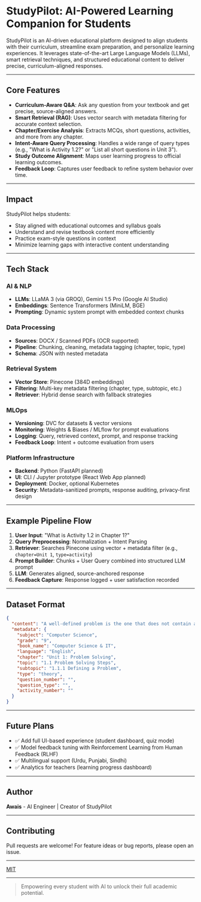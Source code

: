 # StudyPilot: AI-Powered Learning Companion for Students

StudyPilot is an AI-driven educational platform designed to align students with their curriculum, streamline exam preparation, and personalize learning experiences. It leverages state-of-the-art Large Language Models (LLMs), smart retrieval techniques, and structured educational content to deliver precise, curriculum-aligned responses.

---

## Core Features

* **Curriculum-Aware Q\&A**: Ask any question from your textbook and get precise, source-aligned answers.
* **Smart Retrieval (RAG)**: Uses vector search with metadata filtering for accurate context selection.
* **Chapter/Exercise Analysis**: Extracts MCQs, short questions, activities, and more from any chapter.
* **Intent-Aware Query Processing**: Handles a wide range of query types (e.g., "What is Activity 1.2?" or "List all short questions in Unit 3").
* **Study Outcome Alignment**: Maps user learning progress to official learning outcomes.
* **Feedback Loop**: Captures user feedback to refine system behavior over time.

---

## Impact

StudyPilot helps students:

* Stay aligned with educational outcomes and syllabus goals
* Understand and revise textbook content more efficiently
* Practice exam-style questions in context
* Minimize learning gaps with interactive content understanding

---

## Tech Stack

### AI & NLP

* **LLMs**: LLaMA 3 (via GROQ), Gemini 1.5 Pro (Google AI Studio)
* **Embeddings**: Sentence Transformers (MiniLM, BGE)
* **Prompting**: Dynamic system prompt with embedded context chunks

### Data Processing

* **Sources**: DOCX / Scanned PDFs (OCR supported)
* **Pipeline**: Chunking, cleaning, metadata tagging (chapter, topic, type)
* **Schema**: JSON with nested metadata

### Retrieval System

* **Vector Store**: Pinecone (384D embeddings)
* **Filtering**: Multi-key metadata filtering (chapter, type, subtopic, etc.)
* **Retriever**: Hybrid dense search with fallback strategies

### MLOps

* **Versioning**: DVC for datasets & vector versions
* **Monitoring**: Weights & Biases / MLflow for prompt evaluations
* **Logging**: Query, retrieved context, prompt, and response tracking
* **Feedback Loop**: Intent + outcome evaluation from users

### Platform Infrastructure

* **Backend**: Python (FastAPI planned)
* **UI**: CLI / Jupyter prototype (React Web App planned)
* **Deployment**: Docker, optional Kubernetes
* **Security**: Metadata-sanitized prompts, response auditing, privacy-first design

---

## Example Pipeline Flow

1. **User Input**: "What is Activity 1.2 in Chapter 1?"
2. **Query Preprocessing**: Normalization + Intent Parsing
3. **Retriever**: Searches Pinecone using vector + metadata filter (e.g., `chapter=Unit 1`, `type=activity`)
4. **Prompt Builder**: Chunks + User Query combined into structured LLM prompt
5. **LLM**: Generates aligned, source-anchored response
6. **Feedback Capture**: Response logged + user satisfaction recorded

---

## Dataset Format

```json
{
  "content": "A well-defined problem is the one that does not contain ambiguities...",
  "metadata": {
    "subject": "Computer Science",
    "grade": "9",
    "book_name": "Computer Science & IT",
    "language": "English",
    "chapter": "Unit 1: Problem Solving",
    "topic": "1.1 Problem Solving Steps",
    "subtopic": "1.1.1 Defining a Problem",
    "type": "theory",
    "question_number": "",
    "question_type": "",
    "activity_number": ""
  }
}
```

---

## Future Plans

* ✅ Add full UI-based experience (student dashboard, quiz mode)
* ✅ Model feedback tuning with Reinforcement Learning from Human Feedback (RLHF)
* ✅ Multilingual support (Urdu, Punjabi, Sindhi)
* ✅ Analytics for teachers (learning progress dashboard)

---

## Author

**Awais** - AI Engineer | Creator of StudyPilot

---

## Contributing

Pull requests are welcome! For feature ideas or bug reports, please open an issue.

---

[MIT](LICENSE)

---

> Empowering every student with AI to unlock their full academic potential.

